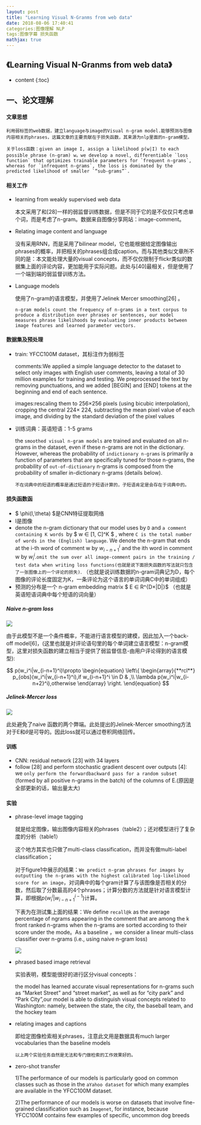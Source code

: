 ```yaml
---
layout: post
title: "Learning Visual N-Granms from web data"
date: 2018-08-06 17:40:41
categories:图像理解 NLP
tags:图像字幕 损失函数
mathjax: true
---
```



## 《Learning Visual N-Granms from web data》

* content
{:toc}

## 一、论文理解
#### 文章思想

	利用弱标签的web数据，建立language与image的Visual n-gram model.能够预测与图像内容相关的phrases，这篇文章的主要贡献在于损失函数，其来源为nlp里面的n-gram模型。
	
	关于loss函数：given an image I, assign a likelihood p(w|I) to each possible phrase (n-gram) w。we develop a novel, differentiable `loss function` that optimizes trainable parameters for `frequent n-grams`, whereas for `infrequent n-grams`, the loss is dominated by the predicted likelihood of smaller `“sub-grams”`.

#### 相关工作

- learning from weakly supervised web data

  本文采用了和[28]一样的弱监督训练数据，但是不同于它的是不仅仅只考虑单个词，而是考虑了n-gram。数据来自图像分享网站：image-comment。

- Relating image content and language    

  没有采用RNN，而是采用了bilinear model，它也能根据给定图像输出phrases的概率，并把相关的phrases组合成caption。而与其他类似文章所不同的是：本文能处理大量的visual concepts，而不仅仅限制于flickr类似的数据集上面的评论内容，更加能用于实际问题。此处与[40]最相关，但是使用了一个端到端的弱监督训练方法。

- Language models    

  使用了n-gram的语言模型，并使用了Jelinek Mercer smoothing[26] 。

  `n-gram models count the frequency of n-grams in a text corpus to produce a distribution over phrases or sentences, our model measures phrase likelihoods by evaluating inner products between image features and learned parameter vectors.    `

#### 数据集及预处理

- train: YFCC100M dataset，其标注作为弱标签

  comments:We applied a simple language detector to the dataset to select only images with English user comments, leaving a total of 30 million examples for training and testing. We preprocessed the text by removing punctuations, and we added [BEGIN] and [END] tokens at the beginning and end of each sentence.     

  images:rescaling them to 256×256 pixels (using bicubic interpolation), cropping the central 224× 224, subtracting the mean pixel value of each image, and dividing by the standard deviation of the pixel values    

- 训练词典：英语短语：1-5 grams

  the `smoothed visual n-gram models` are trained and evaluated on all n-grams in the dataset, even if these n-grams are not in the dictionary. However, whereas the probability of `indictionary n-grams` is primarily a function of parameters that are specifically tuned for those n-grams, the probability of `out-of-dictionary` n-grams is composed from the probability of smaller in-dictionary n-grams (details below). 

  `不在词典中的短语的概率是通过短语的子短语计算的，子短语肯定是会存在于词典中的。  `

#### 损失函数函

  - $ \phi(I,\theta) ​$是CNN特征提取网络
  - I是图像
  - denote the n-gram dictionary that our model uses by `D` and `a comment containing K words `by $ w ∈ [1, C]^K $ , where `C is the total number of words in the (English) language`. We denote the n-gram that ends at the i-th word of comment w by $w^i_{i-n+1}$ and the ith word in comment w by $w_i^i$.`omit the sum over all image-comment pairs in the training / test data when writing loss functions(也就是说下面损失函数的写法就只包含了一张图像上的一个评论的损失)`. （也就是说训练数据的n-gram词典记为D，每个图像的评论长度固定为K，一条评论为这个语言的单词词典C中的单词组成）
  - 预测的分布是一个 n-gram embedding matrix $ E ∈ R^{D×|D|}$ （也就是英语短语词典中每个短语的词向量）  
##### **Naive n-gram loss**

![](https://ws1.sinaimg.cn/large/005IsqTWly1fu126trr18j30i60hzq7j.jpg)

由于此模型不是一个条件概率，不能进行语言模型的建模，因此加入一个back-off model[6]，(这里也就是对评论语句里的每个单词建立语言模型：n-gram模型，这里对损失函数的建立相当于提供了弱监督信息-由用户评论得到的语言模型):

$$ p(w_i^i|w_{i-n+1}^i)\propto \begin{equation}   \left\{   \begin{array}{**rcl**} p_{obs}(w_i^i|w_{i-n+1}^i),if w_{i-n+1}^i \in D  & ,\\ \lambda p(w_i^i|w_{i-n+2}^i),otherwise \end{array} \right.   \end{equation}  $$

##### **Jelinek-Mercer loss**

![](https://ws1.sinaimg.cn/large/005IsqTWly1fu12klgeg3j30kg0eudjy.jpg)

此处避免了naive 函数的两个弊端。此处提出的Jelinek-Mercer smoothing方法对于E和$\theta$是可导的。因此loss就可以通过卷积网络回传。

#### 训练

- CNN: residual network [23] with 34 layers    
- follow [28] and perform stochastic gradient descent over outputs [4]: we `only perform the forwardbackward pass for a random subset` (formed by all positive n-grams in the batch) of the columns of E.(原因是全部更新的话，输出量太大)

#### 实验

- phrase-level image tagging

  就是给定图像，输出图像内容相关的phrases（table2）；还对模型进行了复杂度的分析（table1）

  这个地方其实也只做了multi-class classification，而并没有做multi-label classification；

  对于figure1中展示的结果：`We predict n-gram phrases for images by outputting the n-grams with the highest calibrated log-likelihood score for an image`，对词典中的每个gram计算了与该图像是否相关的分数，然后取了分数最高的4个phrases；计算分数的方法就是针对语言模型计算，即根据$p(w_i^i|w_{i-n+1}^{i-1})​$计算。

  下表为在测试集上面的结果：We define `recall@k` as the average percentage of ngrams appearing in the comment that are among the k front ranked n-grams when the n-grams are sorted according to their score under the mode。As a baseline    ，we consider a linear multi-class classifier over n-grams (i.e., using naive n-gram loss)    

  ![](https://ws1.sinaimg.cn/large/005IsqTWly1fu12tmts9ij30j00ak76r.jpg)

- phrased based image retrieval

  实验表明，模型能很好的进行区分visual concepts：

  the model has learned accurate visual representations for n-grams such as “Market Street” and “street market”, as well as for “city park” and “Park City”,our model is able to distinguish visual concepts related to Washington: namely, between the state, the city, the baseball team, and the hockey team    

- relating images and captions

  即给定图像检索相关phrases，注意此文用是数据具有much larger vocabularies than the baseline models    

  `以上两个实验任务自然是无法和专门做检索的工作效果好的。`

- zero-shot transfer

  1)The performance of our models is particularly good on common classes such as those in the `aYahoo dataset` for which many examples are available in the YFCC100M dataset. 

  2)The performance of our models is worse on datasets that involve fine-grained classification such as `Imagenet`, for instance, because YFCC100M contains few examples of specific, uncommon dog breeds    
